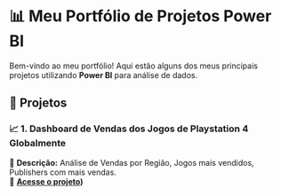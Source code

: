 # 📊 Meu Portfólio de Projetos Power BI  

Bem-vindo ao meu portfólio! Aqui estão alguns dos meus principais projetos utilizando **Power BI** para análise de dados.  

## 📂 **Projetos**  

### 📈 1. Dashboard de Vendas dos Jogos de Playstation 4 Globalmente 
📌 **Descrição:** Análise de Vendas por Região, Jogos mais vendidos, Publishers com mais vendas.  
🔗 **[Acesse o projeto](https://github.com/pedrolodonio/portifolio-powerbi/tree/main/Dashboard-VendasPS4))**  


